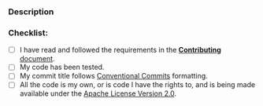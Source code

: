 <!--- Please fill out the following template. -->
<!--- Do not remove the template -->

### Description
<!--- Explain what your change adds/or fixes. -->
<!--- If your change is a new channel, explain what it does and how it responds to different events. Please include a screenshot and/or (preferably) a video -->
<!--- If your change adds any new dependencies or has any special requirements for being ran, such as a connection to an external service, please make a note of those additions/requirements and why they are necessary. -->

### Checklist:
<!--- Add an `x` to the boxes once you've confirmed them. -->
- [ ] I have read and followed the requirements in the [**Contributing** document](https://github.com/GamesDoneQuick/gdq-break-channels/blob/main/CONTRIBUTING.md).
- [ ] My code has been tested.
- [ ] My commit title follows [Conventional Commits](https://www.conventionalcommits.org/en/v1.0.0/) formatting.
- [ ] All the code is my own, or is code I have the rights to, and is being made available under the [Apache License Version 2.0](https://www.apache.org/licenses/LICENSE-2.0).

<!-- If your change is for a new channel, uncomment and check the following -->
<!--
- [ ] My channel contains no first-party Nintendo assets.
- [ ] I understand that GamesDoneQuick may reject, make changes to, or choose not to show this channel on broadcast, and that discussion or merging does not guarantee the work will be used.
-->
